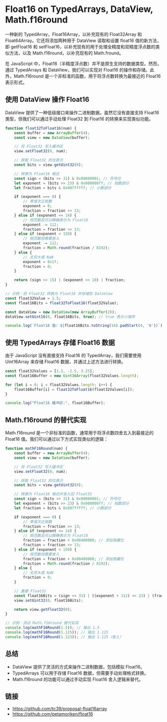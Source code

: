 # Float16 on TypedArrays, DataView, Math.f16round

一种新的 TypedArray，Float16Array，以补充现有的 Float32Array 和 Float64Array。它还将添加两种用于 DataView 读取和设置 float16 值的新方法，即 getFloat16 和 setFloat16，以补充现有的用于处理全精度和双精度浮点数的类似方法，以及 Math.f16round，以补充现有的 Math.fround。

在 JavaScript 中，Float16（半精度浮点数）并不是原生支持的数据类型。然而，通过 TypedArrays 和 DataView，我们可以实现对 Float16 的操作和存储。此外，Math.f16round 是一个非标准的函数，用于将浮点数转换为最接近的 Float16 表示形式。

## 使用 DataView 操作 Float16

DataView 提供了一种低级接口来操作二进制数据。虽然它没有直接支持 Float16 类型，但我们可以通过手动处理 Float32 到 Float16 的转换来实现类似功能。

```js
function float32ToFloat16(num) {
    const buffer = new ArrayBuffer(4);
    const view = new DataView(buffer);

    // 将 Float32 写入缓冲区
    view.setFloat32(0, num);

    // 获取 Float32 的位表示
    const bits = view.getUint32(0);

    // 转换为 Float16 格式
    const sign = (bits >> 31) & 0x00000001; // 符号位
    let exponent = (bits >> 23) & 0x000000ff; // 指数部分
    let fraction = bits & 0x007fffff; // 小数部分

    if (exponent === 0) {
        // 零或次正规数
        exponent = 0;
        fraction = fraction >> 13;
    } else if (exponent <= 14) {
        // 规范数且可以精确表示为 Float16
        exponent -= 112;
        fraction = fraction >> 13;
    } else if (exponent < 150) {
        // 规范数但需要舍入
        exponent -= 112;
        fraction = Math.round(fraction / 8192);
    } else {
        // 无穷大或 NaN
        exponent = 0x1f;
        fraction = 0;
    }

    return (sign << 15) | (exponent << 10) | fraction;
}

// 示例：将 Float32 转换为 Float16 并存储到 DataView
const float32Value = 1.5;
const float16Bits = float32ToFloat16(float32Value);

const dataView = new DataView(new ArrayBuffer(2));
dataView.setUint16(0, float16Bits, true); // true 表示小端序

console.log(`Float16 值: ${float16Bits.toString(16).padStart(4, '0')}`);
```

## 使用 TypedArrays 存储 Float16 数据

由于 JavaScript 没有直接支持 Float16 的 TypedArray，我们需要使用 Uint16Array 来存储 Float16 数据，并通过上述方法进行转换。

```js
const float32Values = [1.5, -2.5, 3.25];
const float16Buffer = new Uint16Array(float32Values.length);

for (let i = 0; i < float32Values.length; i++) {
    float16Buffer[i] = float32ToFloat16(float32Values[i]);
}

console.log("Float16 缓冲区:", float16Buffer);
```

## Math.f16round 的替代实现

Math.f16round 是一个非标准的函数，通常用于将浮点数四舍五入到最接近的 Float16 值。我们可以通过以下方式实现类似的逻辑：

```js
function mathF16Round(num) {
    const buffer = new ArrayBuffer(4);
    const view = new DataView(buffer);

    // 将 Float32 写入缓冲区
    view.setFloat32(0, num);

    // 获取 Float32 的位表示
    const bits = view.getUint32(0);

    // 转换为 Float16 格式并舍入回 Float32
    const sign = (bits >> 31) & 0x00000001; // 符号位
    let exponent = (bits >> 23) & 0x000000ff; // 指数部分
    let fraction = bits & 0x007fffff; // 小数部分

    if (exponent === 0) {
        // 零或次正规数
        fraction = fraction >> 13;
    } else if (exponent <= 14) {
        // 规范数且可以精确表示为 Float16
        fraction = fraction + 0x00400000; // 添加隐藏位
        fraction = fraction >> 13;
    } else if (exponent < 150) {
        // 规范数但需要舍入
        fraction = fraction + 0x00400000; // 添加隐藏位
        fraction = Math.round(fraction / 8192);
    } else {
        // 无穷大或 NaN
        fraction = 0;
    }

    // 重建 Float32
    const float16Bits = (sign << 31) | ((exponent + 112) << 23) | (fraction << 13);
    view.setUint32(0, float16Bits);

    return view.getFloat32(0);
}

// 示例：测试 Math.f16round 替代实现
console.log(mathF16Round(1.5)); // 输出 1.5
console.log(mathF16Round(1.125)); // 输出 1.125
console.log(mathF16Round(1.123)); // 输出 1.125（舍入）
```

## 总结

- DataView 提供了灵活的方式来操作二进制数据，包括模拟 Float16。
- TypedArrays 可以用于存储 Float16 数据，但需要手动处理格式转换。
- Math.f16round 的功能可以通过手动实现 Float16 舍入逻辑来替代。


## 链接

- https://github.com/tc39/proposal-float16array
- https://github.com/petamoriken/float16
